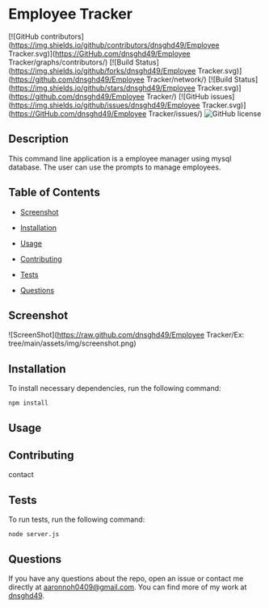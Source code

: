 # Employee Tracker
  [![GitHub contributors](https://img.shields.io/github/contributors/dnsghd49/Employee Tracker.svg)](https://GitHub.com/dnsghd49/Employee Tracker/graphs/contributors/)
  [![Build Status](https://img.shields.io/github/forks/dnsghd49/Employee Tracker.svg)](https://github.com/dnsghd49/Employee Tracker/network/)
  [![Build Status](https://img.shields.io/github/stars/dnsghd49/Employee Tracker.svg)](https://github.com/dnsghd49/Employee Tracker/)
  [![GitHub issues](https://img.shields.io/github/issues/dnsghd49/Employee Tracker.svg)](https://GitHub.com/dnsghd49/Employee Tracker/issues/)
  ![GitHub license](https://img.shields.io/badge/license-MIT-blue.svg)


## Description

This command line application is a employee manager using mysql database. The user can use the prompts to manage employees.

## Table of Contents 

* [Screenshot](#screenshot)

* [Installation](#installation)

* [Usage](#usage)

* [Contributing](#contributing)

* [Tests](#tests)

* [Questions](#questions)

## Screenshot

![ScreenShot](https://raw.github.com/dnsghd49/Employee Tracker/Ex: tree/main/assets/img/screenshot.png)

## Installation

To install necessary dependencies, run the following command:

```
npm install
```

## Usage




  
## Contributing

contact

## Tests

To run tests, run the following command:

```
node server.js
```

## Questions

If you have any questions about the repo, open an issue or contact me directly at aaronnoh0409@gmail.com. You can find more of my work at [dnsghd49](https://github.com/dnsghd49/).
